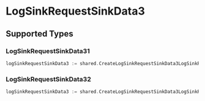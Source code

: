 # LogSinkRequestSinkData3


## Supported Types

### LogSinkRequestSinkData31

```go
logSinkRequestSinkData3 := shared.CreateLogSinkRequestSinkData3LogSinkRequestSinkData31(shared.LogSinkRequestSinkData31{/* values here */})
```

### LogSinkRequestSinkData32

```go
logSinkRequestSinkData3 := shared.CreateLogSinkRequestSinkData3LogSinkRequestSinkData32(shared.LogSinkRequestSinkData32{/* values here */})
```

